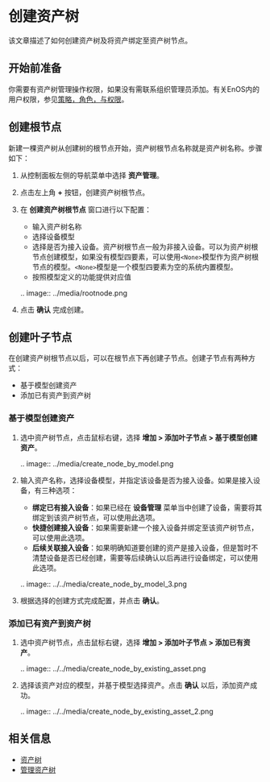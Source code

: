 # 创建资产树

该文章描述了如何创建资产树及将资产绑定至资产树节点。

## 开始前准备<beforestart>

你需要有资产树管理操作权限，如果没有需联系组织管理员添加。有关EnOS内的用户权限，参见[策略，角色，与权限](/docs/iam/zh_CN/dev/access_policy)。

## 创建根节点

新建一棵资产树从创建树的根节点开始，资产树根节点名称就是资产树名称。步骤如下：

1. 从控制面板左侧的导航菜单中选择 **资产管理**。

2. 点击左上角 **+** 按钮，创建资产树根节点。

3. 在 **创建资产树根节点** 窗口进行以下配置：

   - 输入资产树名称
   - 选择设备模型
   - 选择是否为接入设备。资产树根节点一般为非接入设备。可以为资产树根节点创建模型，如果没有模型四要素，可以使用`<None>`模型作为资产树根节点的模型。`<None>`模型是一个模型四要素为空的系统内置模型。
   - 按照模型定义的功能提供对应值

   .. image:: ../media/rootnode.png


4. 点击 **确认** 完成创建。

## 创建叶子节点

在创建资产树根节点以后，可以在根节点下再创建子节点。创建子节点有两种方式：
- 基于模型创建资产
- 添加已有资产到资产树

### 基于模型创建资产

1. 选中资产树节点，点击鼠标右键，选择 **增加 > 添加叶子节点 > 基于模型创建资产**。

   .. image:: ../media/create_node_by_model.png


2. 输入资产名称，选择设备模型，并指定该设备是否为接入设备。如果是接入设备，有三种选项：

   - **绑定已有接入设备**：如果已经在 **设备管理** 菜单当中创建了设备，需要将其绑定到该资产树节点，可以使用此选项。
   - **快捷创建接入设备**：如果需要新建一个接入设备并绑定至该资产树节点，可以使用此选项。
   - **后续关联接入设备**：如果明确知道要创建的资产是接入设备，但是暂时不清楚设备是否已经创建，需要等后续确认以后再进行设备绑定，可以使用此选项。

   .. image:: ../../media/create_node_by_model_3.png

3. 根据选择的创建方式完成配置，并点击 **确认**。

### 添加已有资产到资产树

1. 选中资产树节点，点击鼠标右键，选择 **增加 > 添加叶子节点 > 添加已有资产**。

   .. image:: ../../media/create_node_by_existing_asset.png


2. 选择该资产对应的模型，并基于模型选择资产。点击 **确认** 以后，添加资产成功。

   .. image:: ../../media/create_node_by_existing_asset_2.png

## 相关信息

- [资产树](assettree_overview)
- [管理资产树](managing_assettree)
